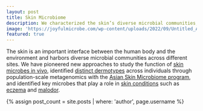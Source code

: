 ```yaml
---
layout: post
title: Skin Microbiome
description: We characterized the skin’s diverse microbial communities, defined distinct dermotypes, and pinpointed key microbes linked to conditions like eczema and malodor.
image: 'https://joyfulmicrobe.com/wp-content/uploads/2022/09/Untitled_Artwork-scaled.jpg'
featured: true
---
```


The skin is an important interface between the human body and the environment and harbors diverse microbial communities across different sites. We have pioneered new approaches to study the function of [skin microbes in vivo](https://www.nature.com/articles/s41587-025-02797-4), identified [distinct dermotypes](https://www.biorxiv.org/content/10.1101/2025.04.24.650393v2) across individuals through population-scale metagenomics with the [Asian Skin Microbiome program](https://www.a-star.edu.sg/sris/research/asian-skin-microbiome), and identified key microbes that play a role in [skin conditions](https://www.nature.com/articles/nmicrobiol2016106) such as [eczema](https://www.jacionline.org/article/S0091-6749(20)31399-3/fulltext) and [malodor](https://microbiomejournal.biomedcentral.com/articles/10.1186/s40168-018-0588-z).


{% assign post_count = site.posts | where: 'author', page.username %}
